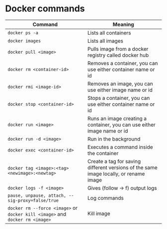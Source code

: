 # Docker commands

| Command  | Meaning |
|-------|--------|
| `docker ps -a` | Lists all containers |
| `docker images` | Lists all images |
| `docker pull <image>`	| Pulls image from a docker registry called docker hub |
| `docker rm <container-id>` | Removes a container, you can use either container name or id |
| `docker rmi <image-id>` | Removes an image, you can use either image name or id |
| `docker stop <container-id>` | Stops a container, you can use either container name or id |
| `docker run <image>` | Runs an image creating a container, you can use either image name or id |
| `docker run -d <image>` | Run in the background |
| `docker exec <container-id>` | Executes a command inside the container  |
| `docker tag <image>:<tag> <newimage>:<newtag>` | Create a tag for saving different versions of the same image locally, or rename image |
| `docker logs -f <image>` | Gives (follow -> f) output logs |
| `pause, unpause, attach, --sig-proxy=false/true` | Log commands |
| `docker rm --force <image>` or `docker kill <image>` and `docker rm <image>` | Kill image
